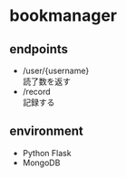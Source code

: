 # bookmanager

## endpoints

- /user/{username}  
  読了数を返す
- /record  
  記録する

## environment

- Python Flask
- MongoDB
